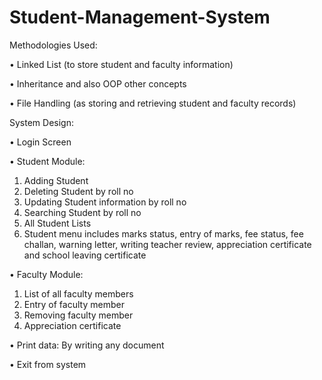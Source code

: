 # Student-Management-System

Methodologies Used:

•	Linked List (to store student and faculty information)

•	Inheritance and also OOP other concepts

•	File Handling (as storing and retrieving student and faculty records)

System Design:

•	Login Screen

•	Student Module:
1)	Adding Student 
2)	Deleting Student by roll no
3)	Updating Student information by roll no
4)	Searching Student by roll no
5)	All Student Lists
6)	Student menu includes marks status, entry of marks, fee status, fee challan, warning letter, writing teacher review, appreciation certificate and school leaving certificate

•	Faculty Module:
1)	List of all faculty members
2)	Entry of faculty member
3)	Removing faculty member
4)	Appreciation certificate

•	Print data: By writing any document

•	Exit from system
